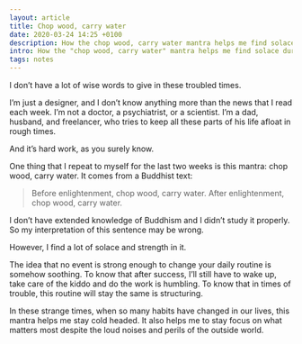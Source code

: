 ```yaml
---
layout: article
title: Chop wood, carry water
date: 2020-03-24 14:25 +0100
description: How the chop wood, carry water mantra helps me find solace in these troubled times.
intro: How the "chop wood, carry water" mantra helps me find solace during these tough times.
tags: notes
---
```


I don’t have a lot of wise words to give in these troubled times.

I’m just a designer, and I don’t know anything more than the news that I read each week.
I’m not a doctor, a psychiatrist, or a scientist.
I’m a dad, husband, and freelancer, who tries to keep all these parts of his life afloat in rough times.

And it’s hard work, as you surely know.

One thing that I repeat to myself for the last two weeks is this mantra: chop wood, carry water.
It comes from a Buddhist text:

> Before enlightenment, chop wood, carry water.
After enlightenment, chop wood, carry water.

I don’t have extended knowledge of Buddhism and I didn’t study it properly.
So my interpretation of this sentence may be wrong.

However, I find a lot of solace and strength in it.

The idea that no event is strong enough to change your daily routine is somehow soothing.
To know that after success, I’ll still have to wake up, take care of the kiddo and do the work is humbling.
To know that in times of trouble, this routine will stay the same is structuring.

In these strange times, when so many habits have changed in our lives, this mantra helps me stay cold headed.
It also helps me to stay focus on what matters most despite the loud noises and perils of the outside world.
